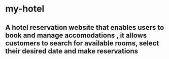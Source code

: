 # my-hotel
## A hotel reservation website that enables users to book and manage accomodations , it allows customers to search for available rooms, select their desired date and make reservations
